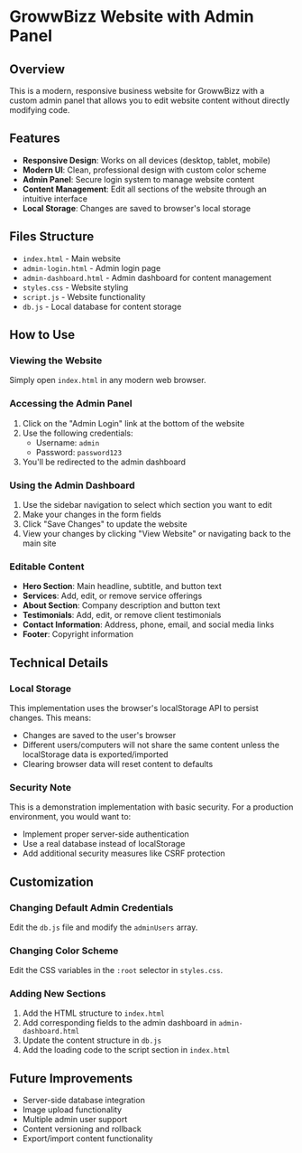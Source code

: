 # GrowwBizz Website with Admin Panel

## Overview
This is a modern, responsive business website for GrowwBizz with a custom admin panel that allows you to edit website content without directly modifying code.

## Features
- **Responsive Design**: Works on all devices (desktop, tablet, mobile)
- **Modern UI**: Clean, professional design with custom color scheme
- **Admin Panel**: Secure login system to manage website content
- **Content Management**: Edit all sections of the website through an intuitive interface
- **Local Storage**: Changes are saved to browser's local storage

## Files Structure
- `index.html` - Main website
- `admin-login.html` - Admin login page
- `admin-dashboard.html` - Admin dashboard for content management
- `styles.css` - Website styling
- `script.js` - Website functionality
- `db.js` - Local database for content storage

## How to Use

### Viewing the Website
Simply open `index.html` in any modern web browser.

### Accessing the Admin Panel
1. Click on the "Admin Login" link at the bottom of the website
2. Use the following credentials:
   - Username: `admin`
   - Password: `password123`
3. You'll be redirected to the admin dashboard

### Using the Admin Dashboard
1. Use the sidebar navigation to select which section you want to edit
2. Make your changes in the form fields
3. Click "Save Changes" to update the website
4. View your changes by clicking "View Website" or navigating back to the main site

### Editable Content
- **Hero Section**: Main headline, subtitle, and button text
- **Services**: Add, edit, or remove service offerings
- **About Section**: Company description and button text
- **Testimonials**: Add, edit, or remove client testimonials
- **Contact Information**: Address, phone, email, and social media links
- **Footer**: Copyright information

## Technical Details

### Local Storage
This implementation uses the browser's localStorage API to persist changes. This means:
- Changes are saved to the user's browser
- Different users/computers will not share the same content unless the localStorage data is exported/imported
- Clearing browser data will reset content to defaults

### Security Note
This is a demonstration implementation with basic security. For a production environment, you would want to:
- Implement proper server-side authentication
- Use a real database instead of localStorage
- Add additional security measures like CSRF protection

## Customization

### Changing Default Admin Credentials
Edit the `db.js` file and modify the `adminUsers` array.

### Changing Color Scheme
Edit the CSS variables in the `:root` selector in `styles.css`.

### Adding New Sections
1. Add the HTML structure to `index.html`
2. Add corresponding fields to the admin dashboard in `admin-dashboard.html`
3. Update the content structure in `db.js`
4. Add the loading code to the script section in `index.html`

## Future Improvements
- Server-side database integration
- Image upload functionality
- Multiple admin user support
- Content versioning and rollback
- Export/import content functionality